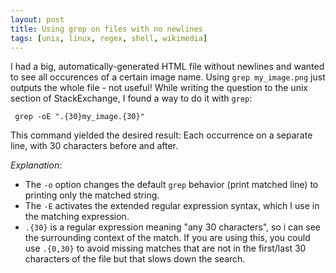 ```yaml
---
layout: post
title: Using grep on files with no newlines
tags: [unix, linux, regex, shell, wikimedia]
---
```

I had a big, automatically-generated HTML file without newlines and
wanted to see all occurences of a certain image name. Using
`grep my_image.png` just outputs the whole file - not useful! While
writing the question to the unix section of StackExchange, I found a way
to do it with `grep`:

     grep -oE ".{30}my_image.{30}"

This command yielded the desired result: Each occurrence on a separate
line, with 30 characters before and after.

*Explanation*:

-   The `-o` option changes the default `grep` behavior (print matched
    line) to printing only the matched string.
-   The `-E` activates the extended regular expression syntax, which I use
    in the matching expression.
-   `.{30}` is a regular expression meaning "any 30 characters", so i
    can see the surrounding context of the match. If you are using this,
    you could use `.{0,30}` to avoid missing matches that are not in the
    first/last 30 characters of the file but that slows down the search.

